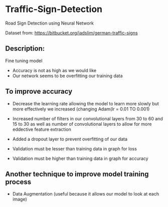 # Traffic-Sign-Detection
Road Sign Detection using Neural Network

Dataset from: https://bitbucket.org/jadslim/german-traffic-signs

## Description:
Fine tuning model

- Accuracy is not as high as we would like
- Our network seems to be overfitting our training data

## To improve accuracy
- Decrease the learning rate allowing the model to learn more slowly but more effectively we increased (changing Adam(lr = 0.01 TO 0.001)
- Increased number of filters in our convolutional layers from 30 to 60 and 15 to 30 
 as well as number of convolutional layers to allow for more eddective feature extraction
- Added a dropout layer to prevent overfitting of our data 

- Validation must be lesser than training data in graph for loss
- Validation must be higher than training data in graph for accuracy

## Another technique to improve model training process
- Data Augmentation (useful because it allows our model to look at each image)
